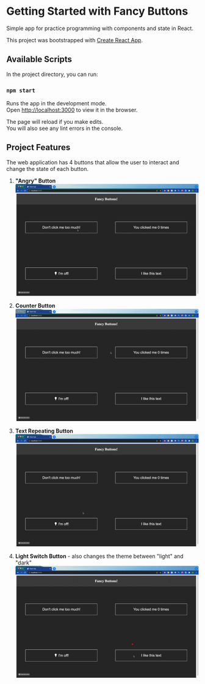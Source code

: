 # Getting Started with Fancy Buttons

Simple app for practice programming with components and state in React.

This project was bootstrapped with [Create React App](https://github.com/facebook/create-react-app).

## Available Scripts

In the project directory, you can run: 

### `npm start`

Runs the app in the development mode.\
Open [http://localhost:3000](http://localhost:3000) to view it in the browser.

The page will reload if you make edits.\
You will also see any lint errors in the console.


## Project Features

The web application has 4 buttons that allow the user to interact and change the state of each button.

1. **"Angry" Button**
![angry](./docs/angryButton.gif)

2. **Counter Button**
![counter](./docs/counterButton.gif)

3. **Text Repeating Button**
![text-repeater](./docs/LightSwitchButton.gif)

4. **Light Switch Button** - also changes the theme between "light" and "dark"
![light-swtich](./docs/textRepeaterButton.gif)





